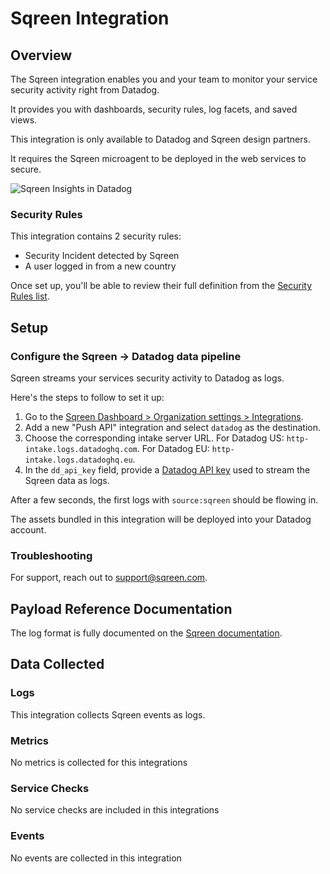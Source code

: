# Sqreen Integration

## Overview

The Sqreen integration enables you and your team to monitor your service security activity right from Datadog.

It provides you with dashboards, security rules, log facets, and saved views.

This integration is only available to Datadog and Sqreen design partners. 

It requires the Sqreen microagent to be deployed in the web services to secure. 

![Sqreen Insights in Datadog][1]

### Security Rules

This integration contains 2 security rules: 
* Security Incident detected by Sqreen
* A user logged in from a new country

Once set up, you'll be able to review their full definition from the [Security Rules list](https://app.datadoghq.com/security/configuration/rules?sort=rule&query=source%3Asqreen).

## Setup

### Configure the Sqreen -> Datadog data pipeline

Sqreen streams your services security activity to Datadog as logs.

Here's the steps to follow to set it up:

1. Go to the [Sqreen Dashboard > Organization settings > Integrations](https://my.sqreen.com/profile/organization/integrations).
2. Add a new "Push API" integration and select `datadog` as the destination.
3. Choose the corresponding intake server URL. For Datadog US: `http-intake.logs.datadoghq.com`. For Datadog EU: `http-intake.logs.datadoghq.eu`.
4. In the `dd_api_key` field, provide a [Datadog API key][2] used to stream the Sqreen data as logs.

After a few seconds, the first logs with `source:sqreen` should be flowing in. 

The assets bundled in this integration will be deployed into your Datadog account.

### Troubleshooting

For support, reach out to [support@sqreen.com](mailto:support@sqreen.com).

## Payload Reference Documentation

The log format is fully documented on the [Sqreen documentation](https://docs.sqreen.com/integrations/datadog-integration/).

[1]: https://raw.githubusercontent.com/DataDog/integrations-extras/master/sqreen/images/sqreen_dashboard.png
[2]: https://app.datadoghq.com/account/settings#api 
[3]: https://docs.sqreen.com/integrations/datadog-integration/

## Data Collected

### Logs

This integration collects Sqreen events as logs.

### Metrics

No metrics is collected for this integrations

### Service Checks

No service checks are included in this integrations

### Events

No events are collected in this integration